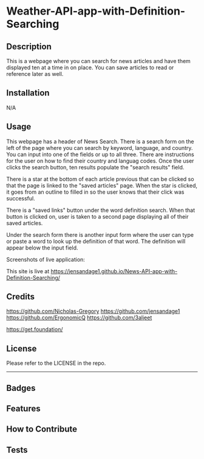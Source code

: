 # Weather-API-app-with-Definition-Searching


## Description 

This is a webpage where you can search for news articles and have them displayed ten at a time in on place. You can save articles to read or reference later as well. 

## Installation

N/A

## Usage

This webpage has a header of News Search. There is a search form on the left of the page where you can search by keyword, language, and country. You can input into one of the fields or up to all three. There are instructions for the user on how to find their country and languag codes. Once the user clicks the search button, ten results populate the "search results" field. 

There is a star at the bottom of each article previous that can be clicked so that the page is linked to the "saved articles" page. When the star is clicked, it goes from an outline to filled in so the user knows that their click was successful. 

There is a "saved links" button under the word definition search. When that button is clicked on, user is taken to a second page displaying all of their saved articles. 

Under the search form there is another input form where the user can type or paste a word to look up the definition of that word. The definition will appear below the input field. 

Screenshots of live application: 


This site is live at https://jensandage1.github.io/News-API-app-with-Definition-Searching/

## Credits

https://github.com/Nicholas-Gregory
https://github.com/jensandage1
https://github.com/ErgonomicQ
https://github.com/3aljeet

https://get.foundation/


## License

Please refer to the LICENSE in the repo.

---


## Badges



## Features



## How to Contribute



## Tests
